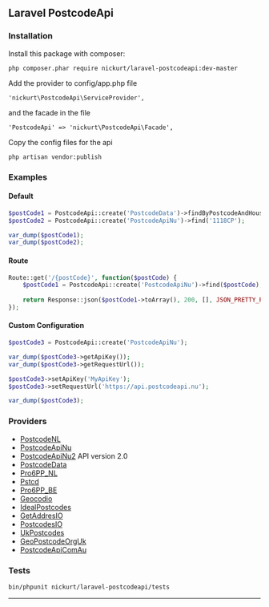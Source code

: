 ## Laravel PostcodeApi

### Installation
Install this package with composer:
```
php composer.phar require nickurt/laravel-postcodeapi:dev-master
```

Add the provider to config/app.php file

```
'nickurt\PostcodeApi\ServiceProvider',
```

and the facade in the file

```
'PostcodeApi' => 'nickurt\PostcodeApi\Facade',
```

Copy the config files for the api

```
php artisan vendor:publish
```

### Examples
#### Default
```php
$postCode1 = PostcodeApi::create('PostcodeData')->findByPostcodeAndHouseNumber('1118CP', '202');
$postCode2 = PostcodeApi::create('PostcodeApiNu')->find('1118CP');

var_dump($postCode1);
var_dump($postCode2);
```
#### Route
```php
Route::get('/{postCode}', function($postCode) {
    $postCode1 = PostcodeApi::create('PostcodeApiNu')->find($postCode);
    
    return Response::json($postCode1->toArray(), 200, [], JSON_PRETTY_PRINT);
});
```
#### Custom Configuration
```php
$postCode3 = PostcodeApi::create('PostcodeApiNu');

var_dump($postCode3->getApiKey());
var_dump($postCode3->getRequestUrl());

$postCode3->setApiKey('MyApiKey');
$postCode3->setRequestUrl('https://api.postcodeapi.nu');

var_dump($postCode3);
```

### Providers
* [PostcodeNL](http://www.postcode.nl)
* [PostcodeApiNu](http://www.postcodeapi.nu/)
* [PostcodeApiNu2](http://www.postcodeapi.nu/) API version 2.0
* [PostcodeData](http://www.postcodedata.nl/)
* [Pro6PP_NL](https://www.pro6pp.nl)
* [Pstcd](http://www.pstcd.nl/)
* [Pro6PP_BE](https://www.pro6pp.nl)
* [Geocodio](http://geocod.io/)
* [IdealPostcodes](https://ideal-postcodes.co.uk/)
* [GetAddresIO](https://getaddress.io/)
* [PostcodesIO](https://api.postcodes.io/)
* [UkPostcodes](http://uk-postcodes.com/postcode/)
* [GeoPostcodeOrgUk](http://www.geopostcode.org.uk/)
* [PostcodeApiComAu](http://postcodeapi.com.au/)

### Tests
```sh
bin/phpunit nickurt/laravel-postcodeapi/tests
```

- - - 

